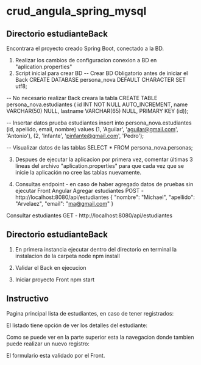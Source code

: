# crud_angula_spring_mysql

## Directorio estudianteBack
Encontrara el proyecto creado Spring Boot, conectado a la BD.

1. Realizar los cambios de configuracion conexion a BD en "aplication.properties"
2. Script inicial para crear BD
-- Crear BD Obligatorio antes de iniciar el Back
CREATE DATABASE persona_nova DEFAULT CHARACTER SET utf8;

-- No necesario realizar Back creara la tabla
CREATE TABLE persona_nova.estudiantes (
  id INT NOT NULL AUTO_INCREMENT,
  name VARCHAR(50) NULL,
  lastname VARCHAR(65) NULL,
  PRIMARY KEY (id));
  
-- Insertar datos prueba estudiantes
insert into persona_nova.estudiantes (id, apellido, email, nombre) values
(1, 'Aguilar', 'aguilar@gmail.com', 'Antonio'),
(2, 'Infante', 'pinfante@gmail.com', 'Pedro');

-- Visualizar datos de las tablas
SELECT * FROM persona_nova.personas;

3. Despues de ejecutar la aplicacion por primera vez, comentar últimas 3 lineas del archivo "aplication.properties"
para que cada vez que se inicie la aplicación no cree las tablas nuevamente.

4. Consultas endpoint - en caso de haber agregado datos de pruebas sin ejecutar Front Angular
Agregar estudiantes
POST - http://localhost:8080/api/estudiantes
{
        "nombre": "Michael",
        "apellido": "Arvelaez",
        "email": "ma@gmail.com"
}

Consultar estudiantes
GET - http://localhost:8080/api/estudiantes

## Directorio estudianteBack
1. En primera instancia ejecutar dentro del directorio en terminal la instalacion de la carpeta node
npm install

2. Validar el Back en ejecucion

3. Iniciar proyecto Front
npm start


## Instructivo

Pagina principal lista de estudiantes, en caso de tener registrados:

El listado tiene opción de ver los detalles del estudiante:

Como se puede ver en la parte superior esta la navegacion donde tambien puede realizar un nuevo registro:

El formulario esta validado por el Front.

